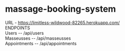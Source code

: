 # massage-booking-system
URL - https://limitless-wildwood-82265.herokuapp.com/  
ENDPOINTS  
Users -- /api/users  
Masseusses -- /api/masseusses  
Appointments -- /api/appointments